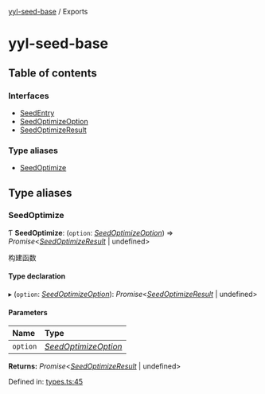 [yyl-seed-base](README.md) / Exports

# yyl-seed-base

## Table of contents

### Interfaces

- [SeedEntry](interfaces/seedentry.md)
- [SeedOptimizeOption](interfaces/seedoptimizeoption.md)
- [SeedOptimizeResult](interfaces/seedoptimizeresult.md)

### Type aliases

- [SeedOptimize](modules.md#seedoptimize)

## Type aliases

### SeedOptimize

Ƭ **SeedOptimize**: (`option`: [*SeedOptimizeOption*](interfaces/seedoptimizeoption.md)) => *Promise*<[*SeedOptimizeResult*](interfaces/seedoptimizeresult.md) \| undefined\>

构建函数

#### Type declaration

▸ (`option`: [*SeedOptimizeOption*](interfaces/seedoptimizeoption.md)): *Promise*<[*SeedOptimizeResult*](interfaces/seedoptimizeresult.md) \| undefined\>

#### Parameters

| Name | Type |
| :------ | :------ |
| `option` | [*SeedOptimizeOption*](interfaces/seedoptimizeoption.md) |

**Returns:** *Promise*<[*SeedOptimizeResult*](interfaces/seedoptimizeresult.md) \| undefined\>

Defined in: [types.ts:45](https://github.com/yyl-team/yyl-seed-base/blob/39c10b4/src/types.ts#L45)
